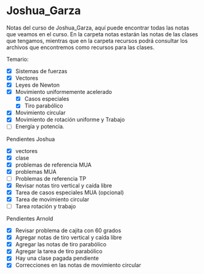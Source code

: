 # Joshua_Garza
Notas del curso de Joshua_Garza, aquí puede encontrar todas las notas que veamos en el curso.
En la carpeta notas estarán las notas de las clases que tengamos, mientras que en la carpeta recursos podrá consultar los archivos que encontremos como recursos para las clases.

Temario:
- [x] Sistemas de fuerzas
- [x] Vectores
- [x] Leyes de Newton 
- [x] Movimiento uniformemente acelerado
  - [x] Casos especiales
  - [x] Tiro parabólico
- [x] Movimiento circular
- [x] Movimiento de rotación uniforme y Trabajo
- [ ] Energía y potencia. 

Pendientes Joshua
- [x] vectores
- [x] clase
- [x] problemas de referencia MUA
- [x] problemas MUA
- [ ] Problemas de referencia TP
- [x] Revisar notas tiro vertical y caída libre
- [x] Tarea de casos especiales MUA (opcional)
- [x] Tarea de movimiento circular
- [ ] Tarea rotación y trabajo

Pendientes Arnold
- [x] Revisar problema de cajita con 60 grados
- [x] Agregar notas de tiro vertical y caída libre
- [x] Agregar las notas de tiro parabólico
- [x] Agregar la tarea de tiro parabólico
- [x] Hay una clase pagada pendiente
- [x] Correcciones en las notas de movimiento circular
